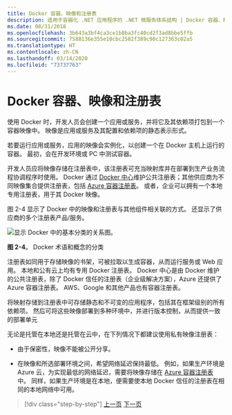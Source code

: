 ```yaml
---
title: Docker 容器、映像和注册表
description: 适用于容器化 .NET 应用程序的 .NET 微服务体系结构 | Docker 容器、映像和注册表
ms.date: 08/31/2018
ms.openlocfilehash: 3b643a3bf4ca3ce1b8ba3fc40cd2f3ad8bbe5ffb
ms.sourcegitcommit: 7588136e355e10cbc2582f389c90c127363c02a5
ms.translationtype: HT
ms.contentlocale: zh-CN
ms.lasthandoff: 03/14/2020
ms.locfileid: "73737763"
---
```

# <a name="docker-containers-images-and-registries"></a>Docker 容器、映像和注册表

使用 Docker 时，开发人员会创建一个应用或服务，并将它及其依赖项打包到一个容器映像中。 映像是应用或服务及其配置和依赖项的静态表示形式。

若要运行应用或服务，应用的映像会实例化，以创建一个在 Docker 主机上运行的容器。 最初，会在开发环境或 PC 中测试容器。

开发人员应将映像存储在注册表中，该注册表可充当映射库并在部署到生产业务流程协调程序时使用。 Docker 通过 [Docker 中心](https://hub.docker.com/)维护公共注册表；其他供应商为不同映像集合提供注册表，包括 [Azure 容器注册表](https://azure.microsoft.com/services/container-registry/)。 或者，企业可以拥有一个本地专用注册表，用于其 Docker 映像。

图 2-4 显示了 Docker 中的映像和注册表与其他组件相关联的方式。 还显示了供应商的多个注册表产品/服务。

![显示 Docker 中的基本分类的关系图。](./media/docker-containers-images-registries/taxonomy-of-docker-terms-and-concepts.png)

**图 2-4**。 Docker 术语和概念的分类

注册表如同用于存储映像的书架，可被拉取以生成容器，从而运行服务或 Web 应用。 本地和公有云上均有专用 Docker 注册表。 Docker 中心是由 Docker 维护的公共注册表，除了 Docker 信任的注册表（企业级解决方案），Azure 还提供了 Azure 容器注册表。 AWS、Google 和其他产品也有容器注册表。

将映射存储到注册表中可存储静态和不可变的应用程序，包括其在框架级别的所有依赖项。 然后可将这些映像部署到多种环境中，并进行版本控制，从而提供一致的部署单元

无论是托管在本地还是托管在云中，在下列情况下都建议使用私有映像注册表：

- 由于保密性，映像不能被公开分享。

- 在映像和所选部署环境之间，希望网络延迟保持最低。 例如，如果生产环境是 Azure 云，为实现最低的网络延迟，需要将映像存储在 [Azure 容器注册表](https://azure.microsoft.com/services/container-registry/)中。 同样，如果生产环境是在本地，便需要使本地 Docker 信任的注册表在相同的本地网络中可用。

>[!div class="step-by-step"]
>[上一页](docker-terminology.md)
>[下一页](../net-core-net-framework-containers/index.md)

